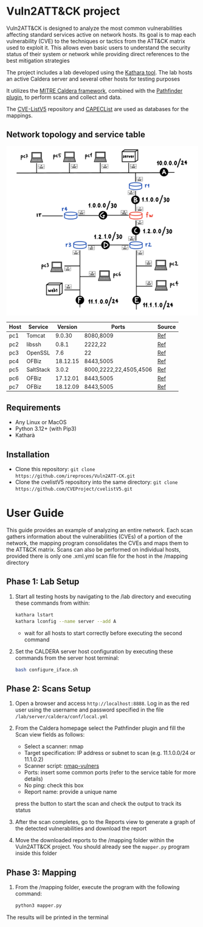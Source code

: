 # Vuln2ATT&CK project

Vuln2ATT&CK is designed to analyze the most common vulnerabilities affecting standard services active on network hosts.
Its goal is to map each vulnerability (CVE) to the techniques or tactics from the ATT&CK matrix used to exploit it. This allows even basic users to understand the security status of their system or network while providing direct references to the best mitigation strategies

The project includes a lab developed using the [Kathara tool](https://github.com/KatharaFramework/Kathara). The lab hosts an active Caldera server and several other hosts for testing purposes

It utilizes the [MITRE Caldera framework](https://github.com/mitre/caldera), combined with the [Pathfinder plugin](https://github.com/center-for-threat-informed-defense/caldera_pathfinder), to perform scans and collect and data.

The [CVE-ListV5](https://github.com/CVEProject/cvelistV5) repository and [CAPECList](https://capec.mitre.org/index.html) are used as databases for the mappings.

## Network topology and service table

![](rete.jpeg)

| Host    | Service   | Version    | Ports                  | Source                                                                      |
|---------|-----------|------------|------------------------|-----------------------------------------------------------------------------|
| pc1     | Tomcat    | 9.0.30     | 8080,8009              | [Ref](https://github.com/vulhub/vulhub/tree/master/tomcat/CVE-2020-1938)    |
| pc2     | libssh    | 0.8.1      | 2222,22                | [Ref](https://github.com/vulhub/vulhub/tree/master/libssh/CVE-2018-10933)   |
| pc3     | OpenSSL   | 7.6        | 22                     | [Ref](https://vulners.com/cve/CVE-2018-15473)                               |
| pc4     | OFBiz     | 18.12.15   | 8443,5005              | [Ref](https://github.com/vulhub/vulhub/tree/master/ofbiz/CVE-2024-45195)    |
| pc5     | SaltStack | 3.0.2      | 8000,2222,22,4505,4506 | [Ref](https://github.com/vulhub/vulhub/tree/master/saltstack/CVE-2020-16846)|
| pc6     | OFBiz     | 17.12.01   | 8443,5005              | [Ref](https://github.com/vulhub/vulhub/tree/master/ofbiz/CVE-2020-9496)     |
| pc7     | OFBiz     | 18.12.09   | 8443,5005              | [Ref](https://github.com/vulhub/vulhub/tree/master/ofbiz/CVE-2023-49070)    |

## Requirements
* Any Linux or MacOS
* Python 3.12+ (with Pip3)
* Katharà

## Installation
* Clone this repository:
        `git clone https://github.com/ireproces/Vuln2ATT-CK.git`
* Clone the cvelistV5 repository into the same directory:
        `git clone https://github.com/CVEProject/cvelistV5.git`

# User Guide
This guide provides an example of analyzing an entire network. Each scan gathers information about the vulnerabilities (CVEs) of a portion of the network, the mapping program consolidates the CVEs and maps them to the ATT&CK matrix.
Scans can also be performed on individual hosts, provided there is only one .xml.yml scan file for the host in the /mapping directory

## Phase 1: Lab Setup 
1. Start all testing hosts by navigating to the /lab directory and executing these commands from within:
    ```Bash
    kathara lstart
    kathara lconfig --name server --add A
    ```
    - wait for all hosts to start correctly before executing the second command

2. Set the CALDERA server host configuration by executing these commands from the server host terminal:
    ```Bash
    bash configure_iface.sh
    ```

## Phase 2: Scans Setup
1. Open a browser and access `http://localhost:8888`. Log in as the red user using the username and password specified in the file `/lab/server/caldera/conf/local.yml`

2. From the Caldera homepage select the Pathfinder plugin and fill the Scan view fields as follows:  
    - Select a scanner: nmap  
    - Target specification: IP address or subnet to scan (e.g. 11.1.0.0/24 or 11.1.0.2)  
    - Scanner script: [nmap-vulners](https://github.com/vulnersCom/nmap-vulners/tree/bbf53dd085f8d810921ee00ccf85bdb329d59514)
    - Ports: insert some common ports (refer to the service table for more details)
    - No ping: check this box
    - Report name: provide a unique name
    
    press the button to start the scan and check the output to track its status

3. After the scan completes, go to the Reports view to generate a graph of the detected vulnerabilities and download the report

4. Move the downloaded reports to the /mapping folder within the Vuln2ATT&CK project. You should already see the `mapper.py` program inside this folder

## Phase 3: Mapping
1. From the /mapping folder, execute the program with the following command:
    ```Bash
    python3 mapper.py
    ```

The results will be printed in the terminal